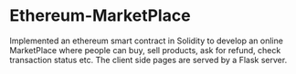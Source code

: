 # Ethereum-MarketPlace
Implemented an ethereum smart contract in Solidity to develop an online MarketPlace where people can buy, sell products, ask for refund, check transaction status etc. The client side pages are served by a Flask server.
